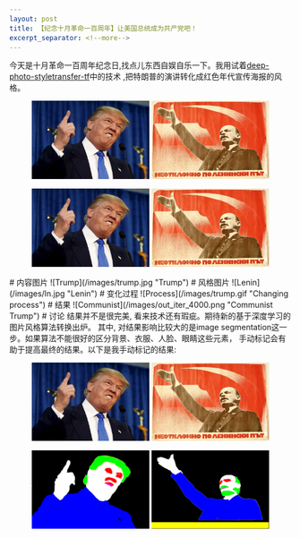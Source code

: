 ```yaml
---
layout: post
title: 【纪念十月革命一百周年】让美国总统成为共产党吧！
excerpt_separator: <!--more-->
---
```


今天是十月革命一百周年纪念日,找点儿东西自娱自乐一下。我用试着[deep-photo-styletransfer-tf](https://github.com/LouieYang/deep-photo-styletransfer-tf)中的技术 ,把特朗普的演讲转化成红色年代宣传海报的风格。
<p align="center">
	<img src='/images/trump.jpg' height='140' width='210'/>
	<img src='/images/ln.jpg' height='140' width='210'/>
</p>
<p align="center">
	<img src='/images/trump.jpg' height='140' width='210'/>
	<img src='/images/ln.jpg' height='140' width='210'/>
</p>
<!--more-->
# 内容图片
![Trump](/images/trump.jpg "Trump")
# 风格图片
![Lenin](/images/ln.jpg "Lenin")
# 变化过程
![Process](/images/trump.gif "Changing process")
# 结果
![Communist](/images/out_iter_4000.png "Communist Trump")
# 讨论
结果并不是很完美, 看来技术还有瑕疵。期待新的基于深度学习的图片风格算法转换出炉。 其中, 对结果影响比较大的是image segmentation这一步。如果算法不能很好的区分背景、衣服、人脸、眼睛这些元素， 手动标记会有助于提高最终的结果。以下是我手动标记的结果:
<p align="center">
	<img src='/images/trump.jpg' height='140' width='210'/>
	<img src='/images/ln.jpg' height='140' width='210'/>
</p>
<p align="center">
	<img src='/images/trump_mask.jpg' height='140' width='210'/>
	<img src='/images/ln_mask.jpg' height='140' width='210'/>
</p>